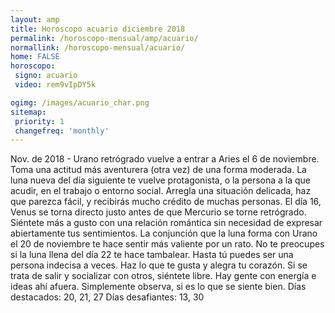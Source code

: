 ```yaml
---
layout: amp
title: Horoscopo acuario diciembre 2018 
permalink: /horoscopo-mensual/amp/acuario/
normallink: /horoscopo-mensual/acuario/
home: FALSE
horoscopo:
 signo: acuario
 video: rem9vIpDY5k

ogimg: /images/acuario_char.png
sitemap:
 priority: 1
 changefreq: 'monthly'
---
```



Nov. de 2018 - Urano retrógrado vuelve a entrar a Aries el 6 de noviembre. Toma una actitud más aventurera (otra vez) de una forma moderada. La luna nueva del día siguiente te vuelve protagonista, o la persona a la que acudir, en el trabajo o entorno social. Arregla una situación delicada, haz que parezca fácil, y recibirás mucho crédito de muchas personas. 
El día 16, Venus se torna directo justo antes de que Mercurio se torne retrógrado. Siéntete más a gusto con una relación romántica sin necesidad de expresar abiertamente tus sentimientos. La conjunción que la luna forma con Urano el 20 de noviembre te hace sentir más valiente por un rato. 
No te preocupes si la luna llena del día 22 te hace tambalear. Hasta tú puedes ser una persona indecisa a veces. Haz lo que te gusta y alegra tu corazón. Si se trata de salir y socializar con otros, siéntete libre. Hay gente con energía e ideas ahí afuera. Simplemente observa, si es lo que se siente bien. 
Días destacados: 20, 21, 27
Días desafiantes: 13, 30